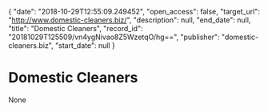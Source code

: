 {
  "date": "2018-10-29T12:55:09.249452", 
  "open_access": false, 
  "target_url": "http://www.domestic-cleaners.biz/", 
  "description": null, 
  "end_date": null, 
  "title": "Domestic Cleaners", 
  "record_id": "20181029T125509/vn4ygNivao8Z5WzetqO/hg==", 
  "publisher": "domestic-cleaners.biz", 
  "start_date": null
}

# Domestic Cleaners

None